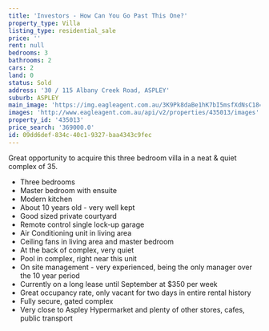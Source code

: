 ```yaml
---
title: 'Investors - How Can You Go Past This One?'
property_type: Villa
listing_type: residential_sale
price: ''
rent: null
bedrooms: 3
bathrooms: 2
cars: 2
land: 0
status: Sold
address: '30 / 115 Albany Creek Road, ASPLEY'
suburb: ASPLEY
main_image: 'https://img.eagleagent.com.au/3K9Pk8daBe1hK7bI5msfXdNsC18=/1280x854/smart/https://s3-us-west-2.amazonaws.com/eagleagent-orig/images/6819775/106442160-image-M.jpg'
images: 'http://www.eagleagent.com.au/api/v2/properties/435013/images'
property_id: '435013'
price_search: '369000.0'
id: 09dd6def-834c-40c1-9327-baa4343c9fec
---
```

Great opportunity to acquire this three bedroom villa in a neat & quiet complex of 35.

*  Three bedrooms
*  Master bedroom with ensuite
*  Modern kitchen
*  About 10 years old - very well kept
*  Good sized private courtyard
*  Remote control single lock-up garage
*  Air Conditioning unit in living area
*  Ceiling fans in living area and master bedroom
*  At the back of complex, very quiet
*  Pool in complex, right near this unit
*  On site management  - very experienced, being the only manager over the 10 year period
*  Currently on a long lease until September at $350 per week
*  Great occupancy rate, only vacant for two days in entire rental history
*  Fully secure, gated complex
*  Very close to Aspley Hypermarket and plenty of other stores, cafes, public transport